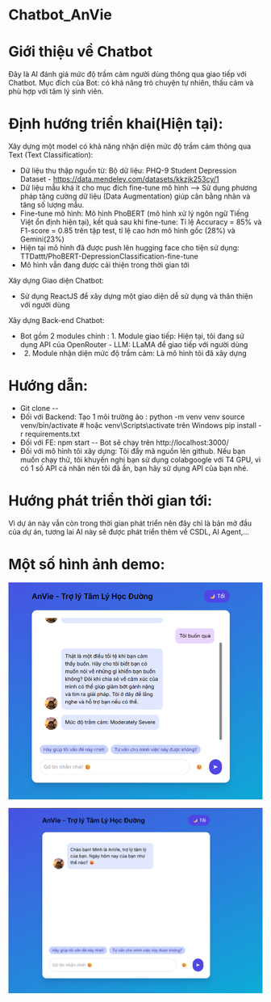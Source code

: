# Chatbot_AnVie

# Giới thiệu về Chatbot
Đây là AI đánh giá mức độ trầm cảm người dùng thông qua giao tiếp với Chatbot. Mục đích của Bot: có khả năng trò chuyện tự nhiên, thấu cảm và phù hợp với tâm lý sinh viên.

# Định hướng triển khai(Hiện tại):
Xây dựng một model có khả năng nhận diện mức độ trầm cảm thông qua Text (Text Classification):
 - Dữ liệu thu thập nguồn từ: Bộ dữ liệu: PHQ-9 Student Depression Dataset - https://data.mendeley.com/datasets/kkzjk253cy/1
 - Dữ liệu mẫu khá ít cho mục đích fine-tune mô hình --> Sử dụng phương pháp tăng cường dữ liệu (Data Augmentation) giúp cân bằng nhãn và tăng số lượng mẫu.
 - Fine-tune mô hình: Mô hình PhoBERT (mô hình xử lý ngôn ngữ Tiếng Việt ổn định hiện tại), kết quả sau khi fine-tune: Tỉ lệ Accuracy = 85% và F1-score = 0.85 trên tập test, tỉ lệ cao hơn mô hình gốc (28%) và Gemini(23%)
 - Hiện tại mô hình đã được push lên hugging face cho tiện sử dụng: TTDattt/PhoBERT-DepressionClassification-fine-tune
 - Mô hình vẫn đang được cải thiện trong thời gian tới

Xây dựng Giao diện Chatbot:
 - Sử dụng ReactJS để xây dựng một giao diện dễ sử dụng và thân thiện với người dùng

Xây dựng Back-end Chatbot:
 - Bot gồm 2 modules chính : 1. Module giao tiếp: Hiện tại, tôi đang sử dụng API của OpenRouter - LLM: LLaMA để giao tiếp với người dùng
 - 2. Module nhận diện mức độ trầm cảm: Là mô hình tôi đã xây dựng

# Hướng dẫn:
 - Git clone --
  - Đối với Backend: Tạo 1 môi trường ảo : python -m venv venv
                                            source venv/bin/activate   # hoặc venv\Scripts\activate trên Windows
                                            pip install -r requirements.txt
   - Đối với FE: npm start -- Bot sẽ chạy trên http://localhost:3000/
   - Đối với mô hình tôi xây dựng: Tôi đẩy mã nguồn lên github. Nếu bạn muốn chạy thử, tôi khuyến nghị bạn sử dụng colabgoogle với T4 GPU, vì có 1 số API cá nhân nên tôi đã ẩn, bạn hãy sử dụng API của bạn nhé.

# Hướng phát triển thời gian tới:
Vì dự án này vẫn còn trong thời gian phát triển nên đây chỉ là bản mở đầu của dự án, tương lai AI này sẽ được phát triển thêm về CSDL, AI Agent,...

# Một số hình ảnh demo:
![alt text](img/GD1.png "Giao diện")

![alt text](img/GD2.png "Giao diện")

